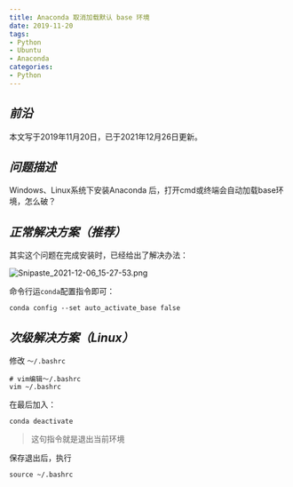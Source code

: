 ```yaml
---
title: Anaconda 取消加载默认 base 环境
date: 2019-11-20
tags:
- Python
- Ubuntu
- Anaconda
categories:
- Python
---
```


## ***前沿***

本文写于2019年11月20日，已于2021年12月26日更新。

## ***问题描述***

Windows、Linux系统下安装Anaconda 后，打开cmd或终端会自动加载base环境，怎么破？

## ***正常解决方案（推荐）***

其实这个问题在完成安装时，已经给出了解决办法：

![Snipaste_2021-12-06_15-27-53.png](https://s2.loli.net/2022/05/08/zKdHR7GPLV25svT.png)

命令行运`conda`配置指令即可：
```shell
conda config --set auto_activate_base false
```

## ***次级解决方案（Linux）***

修改 `～/.bashrc`

```shell
# vim编辑～/.bashrc
vim ~/.bashrc
```

在最后加入：

```shell
conda deactivate
```

>这句指令就是退出当前环境

保存退出后，执行

```shell
source ~/.bashrc
```